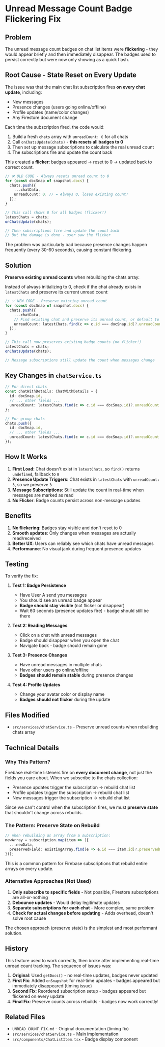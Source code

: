 # Unread Message Count Badge Flickering Fix

## Problem

The unread message count badges on chat list items were **flickering** - they would appear briefly and then immediately disappear. The badges used to persist correctly but were now only showing as a quick flash.

## Root Cause - State Reset on Every Update

The issue was that the main chat list subscription fires **on every chat update**, including:
- New messages
- Presence changes (users going online/offline)
- Profile updates (name/color changes)
- Any Firestore document change

Each time the subscription fired, the code would:

1. Build a fresh `chats` array with `unreadCount: 0` for all chats
2. Call `onChatsUpdate(chats)` - **this resets all badges to 0**
3. Then set up message subscriptions to calculate the real unread count
4. The subscriptions fire and update the count back

This created a **flicker**: badges appeared → reset to 0 → updated back to correct count.

```typescript
// ❌ OLD CODE - Always resets unread count to 0
for (const docSnap of snapshot.docs) {
  chats.push({
    ...chatData,
    unreadCount: 0, // ← Always 0, loses existing count!
  });
}

// This call shows 0 for all badges (flicker!)
latestChats = chats;
onChatsUpdate(chats);

// Then subscriptions fire and update the count back
// But the damage is done - user saw the flicker
```

The problem was particularly bad because presence changes happen frequently (every 30-60 seconds), causing constant flickering.

## Solution

**Preserve existing unread counts** when rebuilding the chats array:

Instead of always initializing to 0, check if the chat already exists in `latestChats` and preserve its current unread count:

```typescript
// ✅ NEW CODE - Preserve existing unread count
for (const docSnap of snapshot.docs) {
  chats.push({
    ...chatData,
    // Find existing chat and preserve its unread count, or default to 0 for new chats
    unreadCount: latestChats.find(c => c.id === docSnap.id)?.unreadCount ?? 0,
  });
}

// This call now preserves existing badge counts (no flicker!)
latestChats = chats;
onChatsUpdate(chats);

// Message subscriptions still update the count when messages change
```

## Key Changes in `chatService.ts`

```typescript
// For direct chats
const chatWithDetails: ChatWithDetails = {
  id: docSnap.id,
  // ... other fields ...
  unreadCount: latestChats.find(c => c.id === docSnap.id)?.unreadCount ?? 0,
};

// For group chats
chats.push({
  id: docSnap.id,
  // ... other fields ...
  unreadCount: latestChats.find(c => c.id === docSnap.id)?.unreadCount ?? 0,
});
```

## How It Works

1. **First Load**: Chat doesn't exist in `latestChats`, so `find()` returns `undefined`, fallback to `0`
2. **Presence Update Triggers**: Chat exists in `latestChats` with `unreadCount: 3`, so we preserve `3`
3. **Message Subscriptions**: Still update the count in real-time when messages are marked as read
4. **No Flicker**: Badge counts persist across non-message updates

## Benefits

1. **No flickering**: Badges stay visible and don't reset to 0
2. **Smooth updates**: Only changes when messages are actually read/received
3. **Better UX**: Users can reliably see which chats have unread messages
4. **Performance**: No visual jank during frequent presence updates

## Testing

To verify the fix:

1. **Test 1: Badge Persistence**
   - Have User A send you messages
   - You should see an unread badge appear
   - **Badge should stay visible** (not flicker or disappear)
   - Wait 60 seconds (presence updates fire) - badge should still be there

2. **Test 2: Reading Messages**
   - Click on a chat with unread messages
   - Badge should disappear when you open the chat
   - Navigate back - badge should remain gone

3. **Test 3: Presence Changes**
   - Have unread messages in multiple chats
   - Have other users go online/offline
   - **Badges should remain stable** during presence changes

4. **Test 4: Profile Updates**
   - Change your avatar color or display name
   - **Badges should not flicker** during the update

## Files Modified

- `src/services/chatService.ts` - Preserve unread counts when rebuilding chats array

## Technical Details

### Why This Pattern?

Firebase real-time listeners fire on **every document change**, not just the fields you care about. When we subscribe to the chats collection:

- Presence updates trigger the subscription → rebuild chat list
- Profile updates trigger the subscription → rebuild chat list  
- New messages trigger the subscription → rebuild chat list

Since we can't control when the subscription fires, we must **preserve state** that shouldn't change across rebuilds.

### The Pattern: Preserve State on Rebuild

```typescript
// When rebuilding an array from a subscription:
newArray = subscription.map(item => ({
  ...newData,
  preservedField: existingArray.find(e => e.id === item.id)?.preservedField ?? default,
}));
```

This is a common pattern for Firebase subscriptions that rebuild entire arrays on every update.

### Alternative Approaches (Not Used)

1. **Only subscribe to specific fields** - Not possible, Firestore subscriptions are all-or-nothing
2. **Debounce updates** - Would delay legitimate updates
3. **Separate subscriptions for each chat** - More complex, same problem
4. **Check for actual changes before updating** - Adds overhead, doesn't solve root cause

The chosen approach (preserve state) is the simplest and most performant solution.

## History

This feature used to work correctly, then broke after implementing real-time unread count tracking. The sequence of issues was:

1. **Original**: Used `getDocs()` - no real-time updates, badges never updated
2. **First Fix**: Added `onSnapshot` for real-time updates - badges appeared but immediately disappeared (timing issue)
3. **Second Fix**: Reordered subscription setup - badges appeared but flickered on every update
4. **Final Fix**: Preserve counts across rebuilds - badges now work correctly!

## Related Files

- `UNREAD_COUNT_FIX.md` - Original documentation (timing fix)
- `src/services/chatService.ts` - Main implementation
- `src/components/ChatListItem.tsx` - Badge display component


